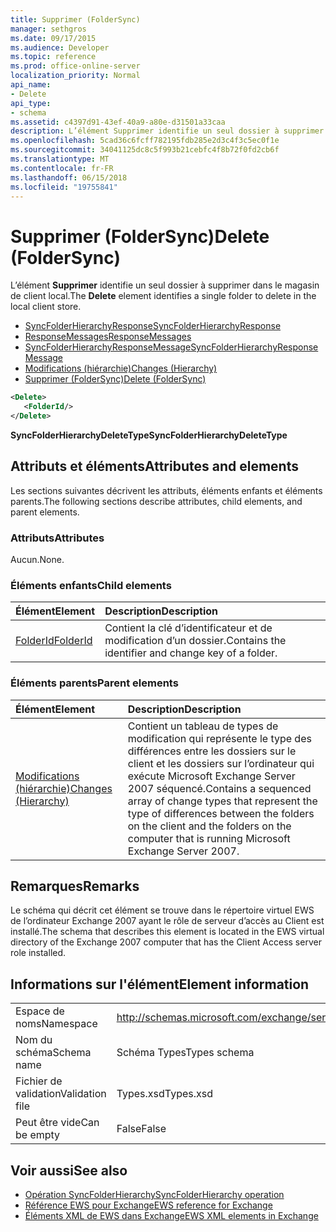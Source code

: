 ```yaml
---
title: Supprimer (FolderSync)
manager: sethgros
ms.date: 09/17/2015
ms.audience: Developer
ms.topic: reference
ms.prod: office-online-server
localization_priority: Normal
api_name:
- Delete
api_type:
- schema
ms.assetid: c4397d91-43ef-40a9-a80e-d31501a33caa
description: L’élément Supprimer identifie un seul dossier à supprimer dans le magasin de client local.
ms.openlocfilehash: 5cad36c6fcff782195fdb285e2d3c4f3c5ec0f1e
ms.sourcegitcommit: 34041125dc8c5f993b21cebfc4f8b72f0fd2cb6f
ms.translationtype: MT
ms.contentlocale: fr-FR
ms.lasthandoff: 06/15/2018
ms.locfileid: "19755841"
---
```

# <a name="delete-foldersync"></a><span data-ttu-id="1f0e8-103">Supprimer (FolderSync)</span><span class="sxs-lookup"><span data-stu-id="1f0e8-103">Delete (FolderSync)</span></span>

<span data-ttu-id="1f0e8-104">L’élément **Supprimer** identifie un seul dossier à supprimer dans le magasin de client local.</span><span class="sxs-lookup"><span data-stu-id="1f0e8-104">The **Delete** element identifies a single folder to delete in the local client store.</span></span> 
  
- [<span data-ttu-id="1f0e8-105">SyncFolderHierarchyResponse</span><span class="sxs-lookup"><span data-stu-id="1f0e8-105">SyncFolderHierarchyResponse</span></span>](syncfolderhierarchyresponse.md)  
- [<span data-ttu-id="1f0e8-106">ResponseMessages</span><span class="sxs-lookup"><span data-stu-id="1f0e8-106">ResponseMessages</span></span>](responsemessages.md)  
- [<span data-ttu-id="1f0e8-107">SyncFolderHierarchyResponseMessage</span><span class="sxs-lookup"><span data-stu-id="1f0e8-107">SyncFolderHierarchyResponseMessage</span></span>](syncfolderhierarchyresponsemessage.md)  
- [<span data-ttu-id="1f0e8-108">Modifications (hiérarchie)</span><span class="sxs-lookup"><span data-stu-id="1f0e8-108">Changes (Hierarchy)</span></span>](changes-hierarchy.md)  
- [<span data-ttu-id="1f0e8-109">Supprimer (FolderSync)</span><span class="sxs-lookup"><span data-stu-id="1f0e8-109">Delete (FolderSync)</span></span>](delete-foldersync.md)
  
```xml
<Delete>
   <FolderId/>
</Delete>
```

<span data-ttu-id="1f0e8-110">**SyncFolderHierarchyDeleteType**</span><span class="sxs-lookup"><span data-stu-id="1f0e8-110">**SyncFolderHierarchyDeleteType**</span></span>

## <a name="attributes-and-elements"></a><span data-ttu-id="1f0e8-111">Attributs et éléments</span><span class="sxs-lookup"><span data-stu-id="1f0e8-111">Attributes and elements</span></span>

<span data-ttu-id="1f0e8-112">Les sections suivantes décrivent les attributs, éléments enfants et éléments parents.</span><span class="sxs-lookup"><span data-stu-id="1f0e8-112">The following sections describe attributes, child elements, and parent elements.</span></span>
  
### <a name="attributes"></a><span data-ttu-id="1f0e8-113">Attributs</span><span class="sxs-lookup"><span data-stu-id="1f0e8-113">Attributes</span></span>

<span data-ttu-id="1f0e8-114">Aucun.</span><span class="sxs-lookup"><span data-stu-id="1f0e8-114">None.</span></span>
  
### <a name="child-elements"></a><span data-ttu-id="1f0e8-115">Éléments enfants</span><span class="sxs-lookup"><span data-stu-id="1f0e8-115">Child elements</span></span>

|<span data-ttu-id="1f0e8-116">**Élément**</span><span class="sxs-lookup"><span data-stu-id="1f0e8-116">**Element**</span></span>|<span data-ttu-id="1f0e8-117">**Description**</span><span class="sxs-lookup"><span data-stu-id="1f0e8-117">**Description**</span></span>|
|:-----|:-----|
|[<span data-ttu-id="1f0e8-118">FolderId</span><span class="sxs-lookup"><span data-stu-id="1f0e8-118">FolderId</span></span>](folderid.md) <br/> |<span data-ttu-id="1f0e8-119">Contient la clé d’identificateur et de modification d’un dossier.</span><span class="sxs-lookup"><span data-stu-id="1f0e8-119">Contains the identifier and change key of a folder.</span></span>  <br/> |
   
### <a name="parent-elements"></a><span data-ttu-id="1f0e8-120">Éléments parents</span><span class="sxs-lookup"><span data-stu-id="1f0e8-120">Parent elements</span></span>

|<span data-ttu-id="1f0e8-121">**Élément**</span><span class="sxs-lookup"><span data-stu-id="1f0e8-121">**Element**</span></span>|<span data-ttu-id="1f0e8-122">**Description**</span><span class="sxs-lookup"><span data-stu-id="1f0e8-122">**Description**</span></span>|
|:-----|:-----|
|[<span data-ttu-id="1f0e8-123">Modifications (hiérarchie)</span><span class="sxs-lookup"><span data-stu-id="1f0e8-123">Changes (Hierarchy)</span></span>](changes-hierarchy.md) <br/> |<span data-ttu-id="1f0e8-124">Contient un tableau de types de modification qui représente le type des différences entre les dossiers sur le client et les dossiers sur l’ordinateur qui exécute Microsoft Exchange Server 2007 séquencé.</span><span class="sxs-lookup"><span data-stu-id="1f0e8-124">Contains a sequenced array of change types that represent the type of differences between the folders on the client and the folders on the computer that is running Microsoft Exchange Server 2007.</span></span>  <br/> |
   
## <a name="remarks"></a><span data-ttu-id="1f0e8-125">Remarques</span><span class="sxs-lookup"><span data-stu-id="1f0e8-125">Remarks</span></span>

<span data-ttu-id="1f0e8-126">Le schéma qui décrit cet élément se trouve dans le répertoire virtuel EWS de l’ordinateur Exchange 2007 ayant le rôle de serveur d’accès au Client est installé.</span><span class="sxs-lookup"><span data-stu-id="1f0e8-126">The schema that describes this element is located in the EWS virtual directory of the Exchange 2007 computer that has the Client Access server role installed.</span></span>
  
## <a name="element-information"></a><span data-ttu-id="1f0e8-127">Informations sur l'élément</span><span class="sxs-lookup"><span data-stu-id="1f0e8-127">Element information</span></span>

|||
|:-----|:-----|
|<span data-ttu-id="1f0e8-128">Espace de noms</span><span class="sxs-lookup"><span data-stu-id="1f0e8-128">Namespace</span></span>  <br/> |http://schemas.microsoft.com/exchange/services/2006/types  <br/> |
|<span data-ttu-id="1f0e8-129">Nom du schéma</span><span class="sxs-lookup"><span data-stu-id="1f0e8-129">Schema name</span></span>  <br/> |<span data-ttu-id="1f0e8-130">Schéma Types</span><span class="sxs-lookup"><span data-stu-id="1f0e8-130">Types schema</span></span>  <br/> |
|<span data-ttu-id="1f0e8-131">Fichier de validation</span><span class="sxs-lookup"><span data-stu-id="1f0e8-131">Validation file</span></span>  <br/> |<span data-ttu-id="1f0e8-132">Types.xsd</span><span class="sxs-lookup"><span data-stu-id="1f0e8-132">Types.xsd</span></span>  <br/> |
|<span data-ttu-id="1f0e8-133">Peut être vide</span><span class="sxs-lookup"><span data-stu-id="1f0e8-133">Can be empty</span></span>  <br/> |<span data-ttu-id="1f0e8-134">False</span><span class="sxs-lookup"><span data-stu-id="1f0e8-134">False</span></span>  <br/> |
   
## <a name="see-also"></a><span data-ttu-id="1f0e8-135">Voir aussi</span><span class="sxs-lookup"><span data-stu-id="1f0e8-135">See also</span></span>

- [<span data-ttu-id="1f0e8-136">Opération SyncFolderHierarchy</span><span class="sxs-lookup"><span data-stu-id="1f0e8-136">SyncFolderHierarchy operation</span></span>](syncfolderhierarchy-operation.md)
- [<span data-ttu-id="1f0e8-137">Référence EWS pour Exchange</span><span class="sxs-lookup"><span data-stu-id="1f0e8-137">EWS reference for Exchange</span></span>](ews-reference-for-exchange.md)
- [<span data-ttu-id="1f0e8-138">Éléments XML de EWS dans Exchange</span><span class="sxs-lookup"><span data-stu-id="1f0e8-138">EWS XML elements in Exchange</span></span>](ews-xml-elements-in-exchange.md)

